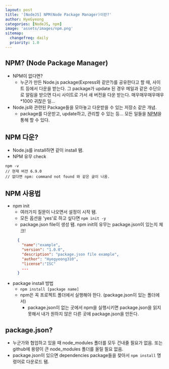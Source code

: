 ```yaml
---
layout: post
title: '[NodeJS] NPM(Node Package Manager)이란?'
author: HyeGyeong
categories: [NodeJS, npm]
image: 'assets/images/npm.png'
sitemap:
  changefreq: daily
  priority: 1.0
---
```


## NPM? (Node Package Manager)

- NPM이 없다면?
  - 누군가 만든 Node.js package(Express와 같은?)를 공유한다고 할 때, 사이트 등에서 다운을 받는다. 그 package가 update 된 경우 메일과 같은 수단으로 알림을 받으면 다시 사이트로 가서 새 버전을 다운 받는다. 매우매우매우매우\*1000 귀찮은 일...
- Node.js와 관련된 Package들을 모아놓고 다운받을 수 있는 저장소 같은 개념.
  - package를 다운받고, update하고, 관리할 수 있는 등... 모든 일들을 [NPM](https://www.npmjs.com/)을 통해 할 수 있다.

## NPM 다운?

- Node.js를 install하면 같이 install 됌.
- NPM 유무 check

```
npm -v
// 현재 버전 6.9.0
// 없다면 npm: command not found 와 같은 글이 나옴.
```

## NPM 사용법

- npm init
  - 여러가지 질문이 나오면서 설정이 시작 됌.
  - 모든 옵션을 'yes'로 하고 싶다면 `npm init -y`
  - package.json file이 생성 됌. npm init의 유무는 package.json이 있는지 체크!
  ```json
    {
      "name":"example",
      "version": "1.0.0",
      "description": "package.json file example",
      "author": "Hyegyeong310",
      "license":"ISC"
      ...
    }
  ```
- package install 방법
  - `npm install [package name]`
  - npm은 꼭 프로젝트 폴더에서 실행해야 한다. (package.json이 있는 폴더에서)
    - package.json이 없는 곳에서 npm을 실행시키면 package.json을 읽지 못해서 내가 원하지 않은 다른 곳에 package.json을 만든다.

## package.json?

- 누군가와 협업하고 있을 때 node_modules 폴더를 모두 건내줄 필요가 없음. 또는 github에 용량이 큰 node_modules 폴더를 올릴 필요 없음.
- package.json이 있으면 dependencies package들을 찾아서 `npm install` 명령어로 다운로드 됌.
